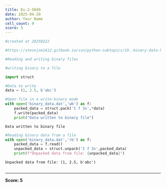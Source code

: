 ```yaml
---
title: Ex-2-5849
date: 2025-04-29
author: Your Name
cell_count: 9
score: 5
---
```


```python
#created at 20250322
```


```python
#https://stevejoe1412.gitbook.io/ssn/python-subtopics/19.-binary-data-handling
```


```python
#Reading and writing binary files
```


```python
#writing binary to a file 
```


```python
import struct
```


```python
#Data to write
data = (1, 2.5, b'abc')
```


```python
#Open file in a write-binary mode
with open('binary_data.dat','wb') as f:
    packed_data = struct.pack('I f 3s',*data)
    f.write(packed_data)
    print("Data written to binary file")
```

    Data written to binary file



```python
#Reading binary data from a file
with open('binary_data.dat','rb') as f:
    packed_data = f.read()
    unpacked_data = struct.unpack('I f 3s',packed_data)
    print(f"Unpacked data from file: {unpacked_data}")
```

    Unpacked data from file: (1, 2.5, b'abc')



```python

```


---
**Score: 5**